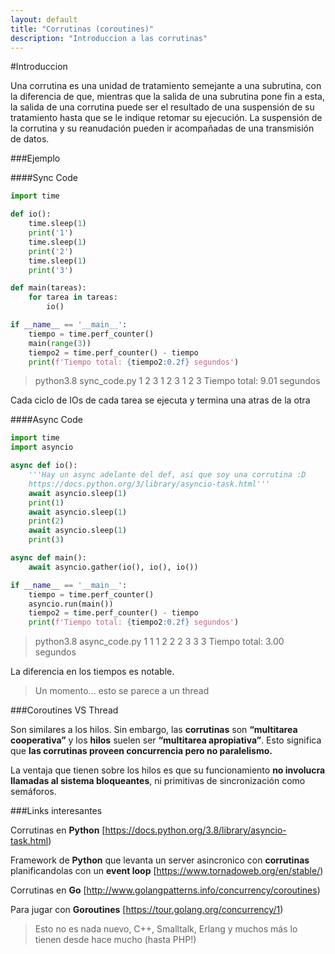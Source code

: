 ```yaml
---
layout: default
title: "Corrutinas (coroutines)"
description: "Introduccion a las corrutinas"
---
```


#Introduccion

Una corrutina es una unidad de tratamiento semejante a una subrutina, con la diferencia de que, mientras que la salida de una subrutina pone fin a esta, la salida de una corrutina puede ser el resultado de una suspensión de su tratamiento hasta que se le indique retomar su ejecución. La suspensión de la corrutina y su reanudación pueden ir acompañadas de una transmisión de datos.

###Ejemplo

####Sync Code
```python
import time

def io():
    time.sleep(1)
    print('1')
    time.sleep(1)
    print('2')
    time.sleep(1)
    print('3')

def main(tareas):
    for tarea in tareas:
        io()

if __name__ == '__main__':
    tiempo = time.perf_counter()
    main(range(3))
    tiempo2 = time.perf_counter() - tiempo
    print(f'Tiempo total: {tiempo2:0.2f} segundos')
```
>python3.8 sync_code.py
1
2
3
1
2
3
1
2
3
Tiempo total: 9.01 segundos

Cada ciclo de IOs de cada tarea se ejecuta y termina una atras de la otra

####Async Code
```python
import time
import asyncio

async def io():
    '''Hay un async adelante del def, asi que soy una corrutina :D
    https://docs.python.org/3/library/asyncio-task.html'''
    await asyncio.sleep(1)
    print(1)
    await asyncio.sleep(1)
    print(2)
    await asyncio.sleep(1)
    print(3)

async def main():
    await asyncio.gather(io(), io(), io())

if __name__ == '__main__':
    tiempo = time.perf_counter()
    asyncio.run(main())
    tiempo2 = time.perf_counter() - tiempo
    print(f'Tiempo total: {tiempo2:0.2f} segundos')
```
>python3.8 async_code.py
1
1
1
2
2
2
3
3
3
Tiempo total: 3.00 segundos

La diferencia en los tiempos es notable.

>Un momento... esto se parece a un thread

###Coroutines VS Thread

Son similares a los hilos. Sin embargo, las **corrutinas** son **“multitarea cooperativa”** y los **hilos** suelen ser **“multitarea apropiativa”**. Esto significa que **las corrutinas proveen concurrencia pero no paralelismo.**

La ventaja que tienen sobre los hilos es que su funcionamiento **no involucra llamadas al sistema bloqueantes**, ni primitivas de sincronización como semáforos.

###Links interesantes

Corrutinas en **Python** [https://docs.python.org/3.8/library/asyncio-task.html)

Framework de **Python** que levanta un server asincronico con **corrutinas** planificandolas con un **event loop** [https://www.tornadoweb.org/en/stable/)

Corrutinas en **Go** [http://www.golangpatterns.info/concurrency/coroutines)

Para jugar con **Goroutines** [https://tour.golang.org/concurrency/1)

>Esto no es nada nuevo, C++, Smalltalk, Erlang y muchos más lo tienen desde hace mucho (hasta PHP!)
